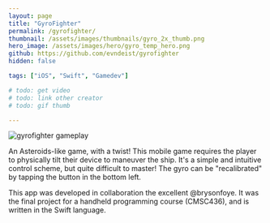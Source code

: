 ```yaml
---
layout: page
title: "GyroFighter"
permalink: /gyrofighter/
thumbnail: /assets/images/thumbnails/gyro_2x_thumb.png
hero_image: /assets/images/hero/gyro_temp_hero.png
github: https://github.com/evndeist/gyrofighter
hidden: false

tags: ["iOS", "Swift", "Gamedev"]

# todo: get video
# todo: link other creator
# todo: gif thumb

---
```


<img src="gyro_gameplay.PNG" alt="gyrofighter gameplay">

An Asteroids-like game, with a twist! This mobile game requires the player to physically tilt their device to maneuver the ship. It's a simple and intuitive control scheme, but quite difficult to master! The gyro can be "recalibrated" by tapping the button in the bottom left.

This app was developed in collaboration the excellent @brysonfoye.
It was the final project for a handheld programming course (CMSC436), and is written in the Swift language.
